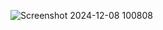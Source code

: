 ![Screenshot 2024-12-08 100808](https://github.com/user-attachments/assets/f3f6b91a-477a-4a67-a920-91295e2c022f)
